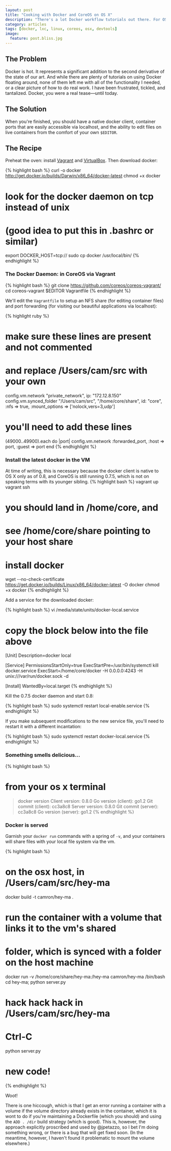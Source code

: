 ```yaml
---
layout: post
title: "Cooking with Docker and CoreOS on OS X"
description: "There's a lot Docker workflow tutorials out there. For OS X, none of them cut it."
category: articles
tags: [docker, lxc, linux, coreos, osx, devtools]
image:
  feature: post.bliss.jpg
---
```


## The Problem
Docker is hot. It represents a significant addition to the second derivative of the state of our art. And while there are plenty of tutorials on using Docker floating around, none of them left me with all of the functionality I needed, or a clear picture of how to do real work. I have been frustrated, tickled, and tantalized. Docker, you were a real tease&mdash;until today.

## The Solution

When you're finished, you should have a native docker client, container ports that are easily accessible via localhost, and the ability to edit files on live containers from the comfort of your own `$EDITOR`.

## The Recipe

Preheat the oven: install [Vagrant][vagrant] and [VirtualBox][virtualbox]. Then download docker:

[vagrant]: http://vagrantup.com/
[virtualbox]: https://www.virtualbox.org/

{% highlight bash %}
curl -o docker http://get.docker.io/builds/Darwin/x86_64/docker-latest
chmod +x docker
# look for the docker daemon on tcp instead of unix
# (good idea to put this in .bashrc or similar)
export DOCKER_HOST=tcp://
sudo cp docker /usr/local/bin/
{% endhighlight %}

### The Docker Daemon: in CoreOS via Vagrant
{% highlight bash %}
git clone https://github.com/coreos/coreos-vagrant/
cd coreos-vagrant
$EDITOR Vagrantfile
{% endhighlight %}

We'll edit the `Vagrantfile` to setup an NFS share (for editing container files) and port forwarding (for visiting our beautiful applications via localhost):

{% highlight ruby %}
  # make sure these lines are present and not commented
  # and replace /Users/cam/src with your own
  config.vm.network "private_network", ip: "172.12.8.150"
  config.vm.synced_folder "/Users/cam/src", "/home/core/share", id: "core", :nfs => true,  :mount_options => ['nolock,vers=3,udp']

  # you'll need to add these lines
  (49000..49900).each do |port|
    config.vm.network :forwarded_port, :host => port, :guest => port
  end
{% endhighlight %}

### Install the latest docker in the VM
At time of writing, this is necessary because the docker client is native to OS X only as of 0.8, and CoreOS is still running 0.7.5, which is not on speaking terms with its younger sibling.
{% highlight bash %}
vagrant up
vagrant ssh
# you should land in /home/core, and
# see /home/core/share pointing to your host share

# install docker
wget --no-check-certificate https://get.docker.io/builds/Linux/x86_64/docker-latest -O docker
chmod +x docker
{% endhighlight %}


Add a service for the downloaded docker:

{% highlight  bash %}
vi /media/state/units/docker-local.service
# copy the block below into the file above
[Unit]
Description=docker local

[Service]
PermissionsStartOnly=true
ExecStartPre=/usr/bin/systemctl kill docker.service
ExecStart=/home/core/docker -H 0.0.0.0:4243 -H unix:///var/run/docker.sock -d

[Install]
WantedBy=local.target
{% endhighlight %}

Kill the 0.7.5 docker daemon and start 0.8:

{% highlight bash %}
sudo systemctl restart local-enable.service
{% endhighlight %}

If you make subsequent modifications to the new service file, you'll need to restart it with a different incantation:

{% highlight bash %}
sudo systemctl restart docker-local.service
{% endhighlight %}

### Something smells delicious...

{% highlight bash %}
# from your os x terminal
> docker version
Client version: 0.8.0
Go version (client): go1.2
Git commit (client): cc3a8c8
Server version: 0.8.0
Git commit (server): cc3a8c8
Go version (server): go1.2
{% endhighlight %}

### Docker is served

Garnish your `docker run` commands with a spring of `-v`, and your containers will share files with your local file system via the vm.

{% highlight bash %}
# on the osx host, in /Users/cam/src/hey-ma
docker build -t camron/hey-ma .

# run the container with a volume that links it to the vm's shared
# folder, which is synced with a folder on the host machine
docker run -v /home/core/share/hey-ma:/hey-ma camron/hey-ma /bin/bash
cd hey-ma; python server.py
# hack hack hack in /Users/cam/src/hey-ma
# Ctrl-C
python server.py
# new code!
{% endhighlight %}

Woot!

There is one hiccough, which is that I get an error running a container with a volume if the volume directory already exists in the container, which it is wont to do if you're maintaining a Dockerfile (which you should) and using the `ADD . /dir` build strategy (which is good). This is, however, the approach explicitly proscribed and used by @jpetazzo, so I bet I'm doing something wrong, or there is a bug that will get fixed soon. (In the meantime, however, I haven't found it problematic to mount the volume elsewhere.)
